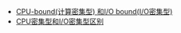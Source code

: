 

- [CPU-bound(计算密集型) 和I/O bound(I/O密集型)](http://www.cnblogs.com/balaamwe/archive/2012/07/27/2611622.html)
- [CPU密集型和I/O密集型区别](http://www.lao8.org/article_1638/cpu_mijixing)
